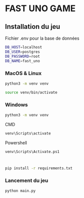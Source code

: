 # FAST UNO GAME

## Installation du jeu
Fichier .env pour la base de données
```sh
DB_HOST=localhost
DB_USER=postgres
DB_PASSWORD=root
DB_NAME=fast_uno
```

### MacOS & Linux

```sh
python3 -m venv venv
```

```sh
source venv/bin/activate
```

### Windows

```sh
python3 -m venv venv
```

CMD

```sh
venv\Scripts\activate
```

Powershell

```sh
venv\Scripts\Activate.ps1
```

#
```sh
pip install -r requirements.txt
```

### Lancement du jeu

```sh
python main.py
```

